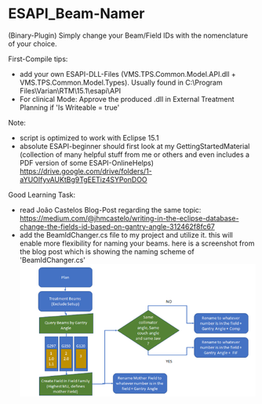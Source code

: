 # ESAPI_Beam-Namer
(Binary-Plugin)
Simply change your Beam/Field IDs with the nomenclature of your choice.

First-Compile tips:
- add your own ESAPI-DLL-Files (VMS.TPS.Common.Model.API.dll + VMS.TPS.Common.Model.Types). Usually found in C:\Program Files\Varian\RTM\15.1\esapi\API
- For clinical Mode: Approve the produced .dll in External Treatment Planning if 'Is Writeable = true'

Note:
- script is optimized to work with Eclipse 15.1
- absolute ESAPI-beginner should first look at my GettingStartedMaterial (collection of many helpful stuff from me or others and even includes a PDF version of some ESAPI-OnlineHelps)
https://drive.google.com/drive/folders/1-aYUOIfyvAUKtBg9TgEETiz4SYPonDOO

Good Learning Task:
- read João Castelos Blog-Post regarding the same topic: https://medium.com/@jhmcastelo/writing-in-the-eclipse-database-change-the-fields-id-based-on-gantry-angle-312462f8fc67
- add the BeamIdChanger.cs file to my project and utilize it. this will enable more flexibility for naming your beams. here is a screenshot from the blog post which is showing the naming scheme of 'BeamIdChanger.cs'
![Test Image 1](https://github.com/Kiragroh/ESAPI_Beam-Namer/blob/master/pics/BeamNamingScheme_CopiedFromJoaoCastelo.png)
